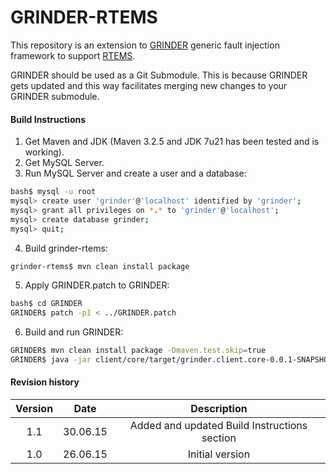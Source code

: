# GRINDER-RTEMS

This repository is an extension to [GRINDER] generic fault injection framework to support [RTEMS].

GRINDER should be used as a Git Submodule. This is because GRINDER gets updated and this way facilitates merging new changes to your GRINDER submodule.

#### Build Instructions
1. Get Maven and JDK (Maven 3.2.5 and JDK 7u21 has been tested and is working).
2. Get MySQL Server.
3. Run MySQL Server and create a user and a database:
```sh
bash$ mysql -u root
mysql> create user 'grinder'@'localhost' identified by 'grinder';
mysql> grant all privileges on *.* to 'grinder'@'localhost';
mysql> create database grinder;
mysql> quit;
```
4. Build grinder-rtems:
```sh
grinder-rtems$ mvn clean install package
```
5. Apply GRINDER.patch to GRINDER:
```sh
bash$ cd GRINDER
GRINDER$ patch -p1 < ../GRINDER.patch
```
6. Build and run GRINDER:
```sh
GRINDER$ mvn clean install package -Dmaven.test.skip=true
GRINDER$ java -jar client/core/target/grinder.client.core-0.0.1-SNAPSHOT.jar
```

#### Revision history
| Version     | Date | Description   |
| :-------: | :----: | :---: |
| 1.1 | 30.06.15 | Added and updated Build Instructions section |
| 1.0 | 26.06.15 |  Initial version    |


[GRINDER]:https://github.com/DEEDS-TUD/GRINDER
[RTEMS]:https://www.rtems.org/

